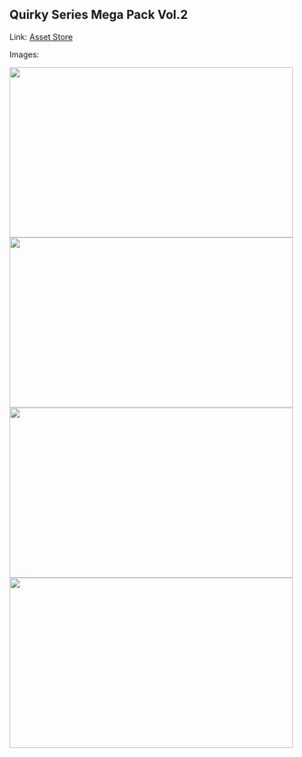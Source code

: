 ## Quirky Series Mega Pack Vol.2

Link: [Asset Store](https://assetstore.unity.com/packages/3d/characters/animals/quirky-series-animals-mega-pack-vol-2-183280)

Images:

<img src="https://assetstorev1-prd-cdn.unity3d.com/key-image/949f4064-5de2-4110-8ecf-5b48d4bffc80.webp" width="500" height="300">
<img src="https://assetstorev1-prd-cdn.unity3d.com/package-screenshot/91675026-4c5e-417e-b1d3-da829bd6f0cd.webp" width="500" height="300">
<img src="https://assetstorev1-prd-cdn.unity3d.com/package-screenshot/cdc30fdf-0442-465c-9ff5-d01968625119.webp" width="500" height="300">
<img src="https://assetstorev1-prd-cdn.unity3d.com/package-screenshot/8795c027-7c53-43f2-b987-fe9b4335761c.webp" width="500" height="300">
